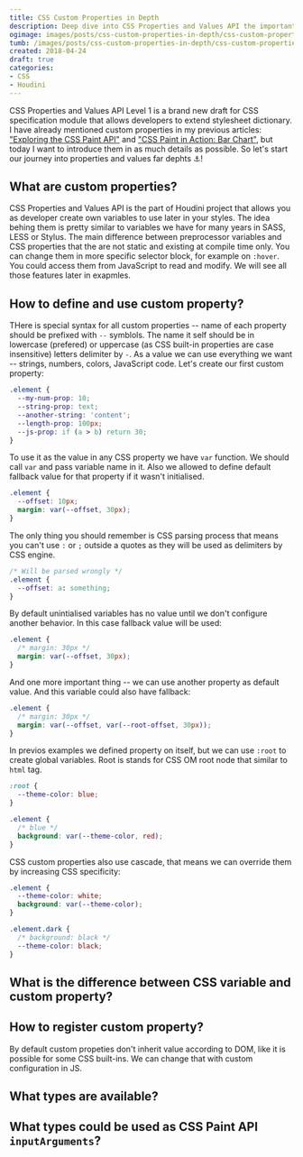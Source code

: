 ```yaml
---
title: CSS Custom Properties in Depth
description: Deep dive into CSS Properties and Values API the important part of Houdini project demonstrated on real examples.
ogimage: images/posts/css-custom-properties-in-depth/css-custom-properties-in-depth-og.jpg
tumb: /images/posts/css-custom-properties-in-depth/css-custom-properties-in-depth
created: 2018-04-24
draft: true
categories:
- CSS
- Houdini
---
```

CSS Properties and Values API Level 1 is a brand new draft for CSS specification module that allows developers to extend stylesheet dictionary. I have already mentioned custom properties in my previous articles: ["Exploring the CSS Paint API"](/blog/css-paint-in-action-bar-chart/) and ["CSS Paint in Action: Bar Chart"](/blog/css-paint-in-action-bar-chart/), but today I want to introduce them in as much details as possible. So let's start our journey into properties and values far dephts ⚓!

## What are custom properties?
CSS Properties and Values API is the part of Houdini project that allows you as developer create own variables to use later in your styles. The idea behing them is pretty similar to variables we have for many years in SASS, LESS or Stylus. The main difference between preprocessor variables and CSS properties that the are not static and existing at compile time only. You can change them in more specific selector block, for example on `:hover`. You could access them from JavaScript to read and modify. We will see all those features later in exapmles.

## How to define and use custom property?
THere is special syntax for all custom properties -- name of each property should be prefixed with `--` symblols. The name it self should be in lowercase (prefered) or uppercase (as CSS built-in properties are case insensitive) letters delimiter by `-`. As a value we can use everything we want -- strings, numbers, colors, JavaScript code. Let's create our first custom property:

```css
.element {
  --my-num-prop: 10;
  --string-prop: text;
  --another-string: 'content';
  --length-prop: 100px;
  --js-prop: if (a > b) return 30;
}
```

To use it as the value in any CSS property we have `var` function. We should call `var` and pass variable name in it. Also we allowed to define default fallback value for that property if it wasn't initialised.

```css
.element {
  --offset: 10px;
  margin: var(--offset, 30px);
}
```

The only thing you should remember is CSS parsing process that means you can't use `:` or `;` outside a quotes as they will be used as delimiters by CSS engine.

```css
/* Will be parsed wrongly */
.element {
  --offset: a: something;
}
```

 By default unintialised variables has no value until we don't configure another behavior. In this case fallback value will be used:

```css
.element {
  /* margin: 30px */
  margin: var(--offset, 30px);
}
```

 And one more important thing -- we can use another property as default value. And this variable could also have fallback:

```css
.element {
  /* margin: 30px */
  margin: var(--offset, var(--root-offset, 30px));
}
```

In previos examples we defined property on itself, but we can use `:root` to create global variables. Root is stands for CSS OM root node that similar to `html` tag.

```css
:root {
  --theme-color: blue;
}

.element {
  /* blue */
  background: var(--theme-color, red);
}
```

CSS custom properties also use cascade, that means we can override them by increasing CSS specificity:

```css
.element {
  --theme-color: white;
  background: var(--theme-color);
}

.element.dark {
  /* background: black */
  --theme-color: black;
}
```

## What is the difference between CSS variable and custom property?

## How to register custom property?

By default custom propeties don't inherit value according to DOM, like it is possible for some CSS built-ins. We can change that with custom configuration in JS.

## What types are available?

## What types could be used as CSS Paint API `inputArguments`?

